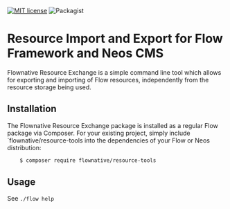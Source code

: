 [![MIT license](http://img.shields.io/badge/license-MIT-brightgreen.svg)](http://opensource.org/licenses/MIT)
![Packagist][packagist]

[packagist]: https://img.shields.io/packagist/v/flownative/resource-tools.svg

# Resource Import and Export for Flow Framework and Neos CMS

Flownative Resource Exchange is a simple command line tool which allows for
exporting and importing of Flow resources, independently from the resource storage
being used.


## Installation

The Flownative Resource Exchange package is installed as a regular Flow package
via Composer. For your existing project, simply include `flownative/resource-tools
into the dependencies of your Flow or Neos distribution:

```bash
    $ composer require flownative/resource-tools
```

## Usage

See `./flow help` 
